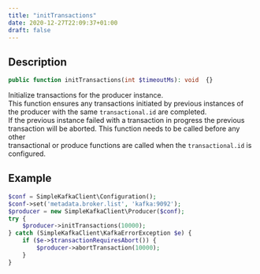 ```yaml
---
title: "initTransactions"
date: 2020-12-27T22:09:37+01:00
draft: false
---
```

## Description
```php
public function initTransactions(int $timeoutMs): void  {}
```
Initialize transactions for the producer instance.  
This function ensures any transactions initiated by previous instances of  
the producer with the same `transactional.id` are completed.  
If the previous instance failed with a transaction in progress the previous  
transaction will be aborted. This function needs to be called before any other  
transactional or produce functions are called when the `transactional.id` is configured.
## Example
```php
$conf = SimpleKafkaClient\Configuration();
$conf->set('metadata.broker.list', 'kafka:9092');
$producer = new SimpleKafkaClient\Producer($conf);
try {
    $producer->initTransactions(10000);
} catch (SimpleKafkaClient\KafkaErrorException $e) {
    if ($e->$transactionRequiresAbort()) {
        $producer->abortTransaction(10000);
    }
}
```